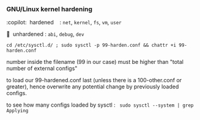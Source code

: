 ### GNU/Linux kernel hardening 
:copilot:&nbsp;&nbsp;hardened &nbsp;&nbsp;&nbsp;:  ```net```, ```kernel```, ```fs```, ```vm```, ```user``` 

:construction:&nbsp;&nbsp;unhardened :  ```abi```, ```debug```, ```dev``` 


``` 
cd /etc/sysctl.d/ ; sudo sysctl -p 99-harden.conf && chattr +i 99-harden.conf 
```

number inside the filename (99 in our case) must be higher than "total number of external configs" 

to load our 99-hardened.conf last (unless there is a 100-other.conf or greater), hence overwrite any potential change by previously loaded configs.

to see how many configs loaded by sysctl : ``` sudo sysctl --system | grep Applying```
